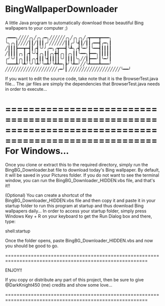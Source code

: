 # BingWallpaperDownloader
A little Java program to automatically download those beautiful Bing wallpapers to your computer ;)


╭━━━╮╱╱╱╱╭╮╱╭╮╭━╮╱╱╱╱╱╱╭╮╱╭╮╭╮╱╭┳━━━┳━━━╮
╰╮╭╮┃╱╱╱╱┃┃╱┃┃┃╭╯╱╱╱╱╱╱┃┃╭╯╰┫┃╱┃┃╭━━┫╭━╮┃
╱┃┃┃┣━━┳━┫┃╭┫╰╯╯╭━╮╭┳━━┫╰┻╮╭┫╰━╯┃╰━━┫┃┃┃┃
╱┃┃┃┃╭╮┃╭┫╰╯┫╭╮┃┃╭╮╋┫╭╮┃╭╮┃┃╰━━╮┣━━╮┃┃┃┃┃
╭╯╰╯┃╭╮┃┃┃╭╮┫┃┃╰┫┃┃┃┃╰╯┃┃┃┃╰╮╱╱┃┣━━╯┃╰━╯┃
╰━━━┻╯╰┻╯╰╯╰┻╯╰━┻╯╰┻┻━╮┣╯╰┻━╯╱╱╰┻━━━┻━━━╯
╱╱╱╱╱╱╱╱╱╱╱╱╱╱╱╱╱╱╱╱╭━╯┃
╱╱╱╱╱╱╱╱╱╱╱╱╱╱╱╱╱╱╱╱╰━━╯

If you want to edit the source code, take note that it is the BrowserTest.java file...
The .jar files are simply the dependencies that BrowserTest.java needs in order to execute...

========================================================================================================
For Windows...
========================================================================================================

Once you clone or extract this to the required directory, simply run the BingBG_Downloader.bat file to
download today's Bing wallpaper. By default, it will be saved in your Pictures folder. If you do not want
to see the terminal window, you can run the BingBG_Downloader_HIDDEN.vbs file, and that's it!!

(Optional)
You can create a shortcut of the BingBG_Downloader_HIDDEN.vbs file and then copy it and paste it in
your startup folder to run this program at startup and thus download Bing wallpapers daily...
In order to access your startup folder, simply press Windows Key + R on your keyboard to get the Run
Dialog box and there, type:

shell:startup

Once the folder opens, paste BingBG_Downloader_HIDDEN.vbs and now you should be good to go.

========================================================================================================

ENJOY!!

If you copy or distribute any part of this project, then be sure to give @DarkKnight450 (me) credits
and show some love...

========================================================================================================

